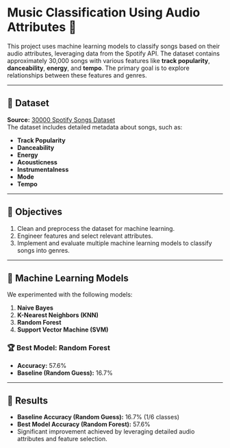 # Music Classification Using Audio Attributes 🎵

This project uses machine learning models to classify songs based on their audio attributes, leveraging data from the Spotify API. The dataset contains approximately 30,000 songs with various features like **track popularity**, **danceability**, **energy**, and **tempo**. The primary goal is to explore relationships between these features and genres.

---

## 📂 Dataset  
**Source:** [30000 Spotify Songs Dataset](https://www.kaggle.com/datasets/joebeachcapital/30000-spotify-songs)  
The dataset includes detailed metadata about songs, such as:  
- **Track Popularity**  
- **Danceability**  
- **Energy**  
- **Acousticness**  
- **Instrumentalness**  
- **Mode**
- **Tempo**  

---

## 🎯 Objectives  
1. Clean and preprocess the dataset for machine learning.  
2. Engineer features and select relevant attributes.  
3. Implement and evaluate multiple machine learning models to classify songs into genres.  

---

## 🤖 Machine Learning Models  
We experimented with the following models:  
1. **Naive Bayes**  
2. **K-Nearest Neighbors (KNN)**  
3. **Random Forest**  
4. **Support Vector Machine (SVM)**  

### 🏆 Best Model: **Random Forest**  
- **Accuracy:** 57.6%  
- **Baseline (Random Guess):** 16.7%  

---

## 🧪 Results  
- **Baseline Accuracy (Random Guess):** 16.7% (1/6 classes)  
- **Best Model Accuracy (Random Forest):** 57.6%  
- Significant improvement achieved by leveraging detailed audio attributes and feature selection.  
